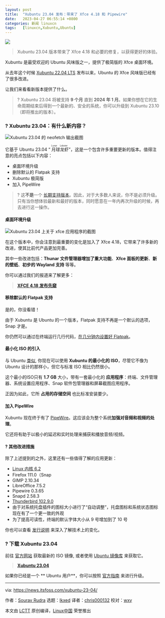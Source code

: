 ```yaml
---
layout: post
title:	"Xubuntu 23.04 发布：带来了 Xfce 4.18 和 Pipewire"
date:	2023-04-27 06:55:14 +0800 
categories:	新闻 linuxcn 
tags:	[linuxcn,Xubuntu,Ubuntu]
---
```



![](/Asserts/Images//attachment/album/202304/27/065436gwacpb44ycebctde.jpg)



> 
> Xubuntu 23.04 版本带来了 Xfce 4.18 和必要的修复，以获得更好的体验。
> 
> 
> 


Xubuntu 是最受欢迎的 Ubuntu 风味版之一，提供了极简版的 Xfce 桌面环境。


从去年这个时候 [Xubuntu 22.04 LTS](https://news.itsfoss.com/xubuntu-22-04-release/) 发布以来，Ubuntu 的 Xfce 风味版已经有了很多改进。


让我们来看看新版本提供了什么。



> 
> ? Xubuntu 23.04 将被支持 **9 个月** 直到 **2024 年 1 月**。如果你想在它的生命周期结束后得到一个最新的、安全的系统，你可以升级到 Xubuntu 23.10（即将推出的版本）。
> 
> 
> 


### ? Xubuntu 23.04：有什么新内容？


![Xubuntu 23.04 的 neofetch 输出截图](/Asserts/Images//attachment/album/202304/27/065514zdxnisjxnp9xnpps.png)


它基于 Ubuntu 23.04 “<ruby> 月球龙虾 <rt>  Lunar Lobster </rt></ruby>”，这是一个包含许多重要更新的版本。值得注意的亮点包括以下内容：


* 桌面环境升级
* 删除默认的 Flatpak 支持
* Xubuntu 极简版
* 加入 PipeWire



> 
> ? 这**不是**一个 [长期支持版本](https://itsfoss.com/long-term-support-lts/?ref=news.itsfoss.com)。因此，对于大多数人来说，你不是必须升级。只有当你想体验最新和最好的版本，同时愿意在一年内再次升级的时候，再去进行这一操作。
> 
> 
> 


#### 桌面环境升级


![Xubuntu 23.04 上关于 xfce 应用程序的截图](/Asserts/Images//attachment/album/202304/27/065515xsz2xk2229xvzquq.png)


在这个版本中，你会注意到最重要的变化是加入了 Xfce 4.18，它带来了许多新的改进，使其比前代产品更加完善。


其中一些改进包括：**Thunar 文件管理器增加了重大功能**、**Xfce 面板的更新**、**新的壁纸**、**初步的 Wayland 支持** 等等。


你可以通过我们的报道来了解更多：



> 
> **[XFCE 4.18 发布先窥](https://news.itsfoss.com/xfce-4-18-release/)**
> 
> 
> 


#### 移除默认的 Flatpak 支持


是的，你没看错！


由于 Xubuntu 是 Ubuntu 的一个版本，Flatpak 支持不再是一个默认的选项，Snap 才是。


你仍然可以通过在终端运行几行代码，[在几分钟内设置好 Flatpak](https://itsfoss.com/flatpak-guide/?ref=news.itsfoss.com)。


#### 最小化 ISO 的引入


与 Ubuntu [类似](https://news.itsfoss.com/ubuntu-mini-iso/), 你现在可以使用 **Xubuntu 的最小化的 ISO**，尽管它不像为 Ubuntu 设计的那样小，但它与标准 ISO 相比仍然很小。


这个最小的ISO只有 **1.7 GB** 大小，带有一套最小化的 **应用程序**：终端、文件管理器、系统设置应用程序、Snap 软件包管理器和屏幕截图应用程序。


正因为如此，它所 **占用的存储空间** 也比标准安装要少。


#### 加入 PipeWire


Xubuntu 现在终于有了 [PipeWire](https://pipewire.org/?ref=news.itsfoss.com)。这应该会为整个系统**加强对音频和视频的处理**。


它还将有助于以极小的延迟和实时处理来捕获和播放音频/视频。


#### ?️ 其他改进措施


除了上述提到的之外，这里还有一些值得了解的应用更新：


* [Linux 内核 6.2](https://news.itsfoss.com/linux-kernel-6-2-release/)
* Firefox 111.0（Snap
* GIMP 2.10.34
* LibreOffice 7.5.2
* Pipewire 0.3.65
* Snapd 2.58.3
* [Thunderbird 102.9.0](https://news.itsfoss.com/thunderbird-102-release/)
* 由于对系统托盘插件的图标大小进行了“自动调整”，托盘图标和系统状态图标现在有了一个更一致的外观
* 为了提高可读性，终端的默认字体大小从 9 号增加到了 10 号


你也可以查看 [发行说明](https://wiki.xubuntu.org/releases/23.04/release-notes?ref=news.itsfoss.com) 来深入了解技术上的变化。


### ? 下载 Xubuntu 23.04


前往 [官方网站](https://xubuntu.org/download/?ref=news.itsfoss.com) 获取最新的 ISO 镜像, 或者使用 [Ubuntu 镜像库](https://cdimage.ubuntu.com/xubuntu/releases/23.04/?ref=news.itsfoss.com) 来获取它。



> 
> **[Xubuntu 23.04](https://xubuntu.org/download/?ref=news.itsfoss.com)**
> 
> 
> 


如果你已经是一个 \*\* Ubuntu 用户\*\*，你可以按照 [官方指南](https://docs.xubuntu.org/latest/user/C/migrating-upgrading.html?ref=news.itsfoss.com) 来进行升级。




---


via: <https://news.itsfoss.com/xubuntu-23-04/>


作者：[Sourav Rudra](https://news.itsfoss.com/author/sourav/) 选题：[lkxed](https://github.com/lkxed/) 译者：[chris000132](https://github.com/chris000132) 校对：[wxy](https://github.com/wxy)


本文由 [LCTT](https://github.com/LCTT/TranslateProject) 原创编译，[Linux中国](https://linux.cn/) 荣誉推出
